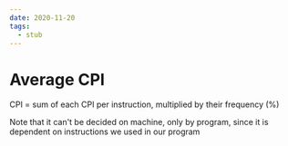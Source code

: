 ```yaml
---
date: 2020-11-20
tags: 
  - stub
---
```


# Average CPI

CPI = sum of each CPI per instruction, multiplied by their frequency (%)

Note that it can't be decided on machine, only by program, since it is dependent on instructions we used in our program
